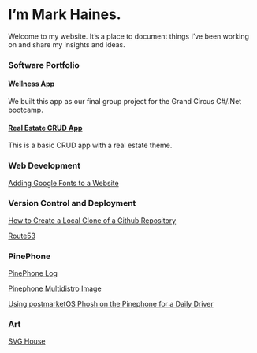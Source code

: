 
# I’m Mark Haines. 

Welcome to my website. It’s a place to document things I’ve been working on and share my insights and ideas.

### Software Portfolio

#### [Wellness App](https://github.com/hainesma/ActualProject1)
We built this app as our final group project for the Grand Circus C#/.Net bootcamp. 

#### [Real Estate CRUD App](https://github.com/hainesma/HouseStore)
This is a basic CRUD app with a real estate theme.  

### Web Development

[Adding Google Fonts to a Website](google-fonts.html)

### Version Control and Deployment

[How to Create a Local Clone of a Github Repository](local-clone.html)

[Route53](route53.html)

### PinePhone

[PinePhone Log](pinephone.html)

[Pinephone Multidistro Image](pinephone-multidistro.html)

[Using postmarketOS Phosh on the Pinephone for a Daily Driver](postmarketos-phosh.html)

### Art

[SVG House](svg-house.html)
